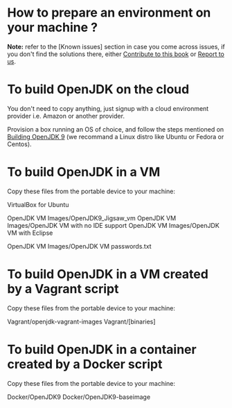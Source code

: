 # How to prepare an environment on your machine ?

**Note:** refer to the [Known issues] section in case you come across issues, if you don't find the solutions there, either [Contribute to this book](../contributors.md) or [Report to us](../feedback.md).

# To build OpenJDK on the cloud
You don't need to copy anything, just signup with a cloud environment provider i.e. Amazon or another provider.

Provision a box running an OS of choice, and follow the steps mentioned on [Building OpenJDK 9](../binaries/build_openjdk_9.html) (we recommand a Linux distro like Ubuntu or Fedora or Centos).

# To build OpenJDK in a VM
Copy these files from the portable device to your machine:
   
   VirtualBox for Ubuntu
   
   OpenJDK VM Images/OpenJDK9_Jigsaw_vm
   OpenJDK VM Images/OpenJDK VM with no IDE support
   OpenJDK VM Images/OpenJDK VM with Eclipse

   OpenJDK VM Images/OpenJDK VM passwords.txt
   
# To build OpenJDK in a VM created by a Vagrant script
Copy these files from the portable device to your machine:

   Vagrant/openjdk-vagrant-images
   Vagrant/[binaries]

   
# To build OpenJDK in a container created by a Docker script
Copy these files from the portable device to your machine:

   Docker/OpenJDK9
   Docker/OpenJDK9-baseimage
   